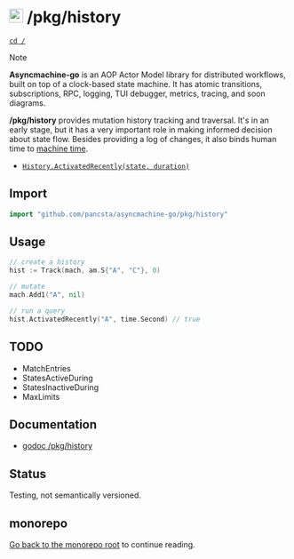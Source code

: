 # <img src="https://pancsta.github.io/assets/asyncmachine-go/logo.png" height="25"/> /pkg/history

[`cd /`](/README.md)

> [!NOTE]
> **Asyncmachine-go** is an AOP Actor Model library for distributed workflows, built on top of a clock-based state
> machine. It has atomic transitions, subscriptions, RPC, logging, TUI debugger, metrics, tracing, and soon diagrams.

**/pkg/history** provides mutation history tracking and traversal. It's in an early stage, but it has a very important
role in making informed decision about state flow. Besides providing a log of changes, it also binds human time to
[machine time](/docs/manual.md#clock-and-context).

- [`History.ActivatedRecently(state, duration)`](https://pkg.go.dev/github.com/pancsta/asyncmachine-go/pkg/history#History.ActivatedRecently)

## Import

```go
import "github.com/pancsta/asyncmachine-go/pkg/history"
```

## Usage

```go
// create a history
hist := Track(mach, am.S{"A", "C"}, 0)

// mutate
mach.Add1("A", nil)

// run a query
hist.ActivatedRecently("A", time.Second) // true
```

## TODO

- MatchEntries
- StatesActiveDuring
- StatesInactiveDuring
- MaxLimits

## Documentation

- [godoc /pkg/history](https://pkg.go.dev/github.com/pancsta/asyncmachine-go/pkg/history)

## Status

Testing, not semantically versioned.

## monorepo

[Go back to the monorepo root](/README.md) to continue reading.
